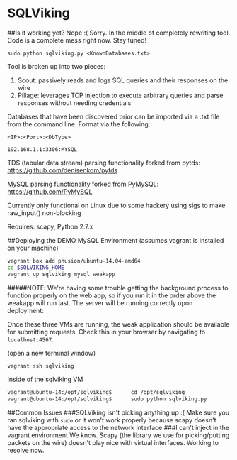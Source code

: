 SQLViking
=========

##Is it working yet?
Nope :( Sorry. In the middle of completely rewriting tool. Code is a complete mess right now. Stay tuned!

```sudo python sqlviking.py <KnownDatabases.txt> ```

Tool is broken up into two pieces:
  1. Scout: passively reads and logs SQL queries and their responses on the wire
  2. Pillage: leverages TCP injection to execute arbitrary queries and parse responses without needing credentials

Databases that have been discovered prior can be imported via a .txt file from the command line. Format via the following:

```<IP>:<Port>:<DbType> ```

```192.168.1.1:3306:MYSQL ```

TDS (tabular data stream) parsing functionality forked from pytds: https://github.com/denisenkom/pytds

MySQL parsing functionality forked from PyMySQL: https://github.com/PyMySQL

Currently only functional on Linux due to some hackery using sigs to make raw_input() non-blocking

Requires: scapy, Python 2.7.x

##Deploying the DEMO MySQL Environment
(assumes vagrant is installed on your machine)
```bash
vagrant box add phusion/ubuntu-14.04-amd64
cd $SQLVIKING_HOME
vagrant up sqlviking mysql weakapp
```
#####NOTE: We're having some trouble getting the background process to function properly on the web app, so if you run it in the order above the weakapp will run last. The server will be running correctly upon deployment:

Once these three VMs are running, the weak application should be available for submitting requests. Check this in your browser by navigating to `localhost:4567`.

(open a new terminal window)
```bash
vagrant ssh sqlviking
```

Inside of the sqlviking VM
```bash
vagrant@ubuntu-14:/opt/sqlviking$      cd /opt/sqlviking
vagrant@ubuntu-14:/opt/sqlviking$      sudo python sqlviking.py
```

##Common Issues
###SQLViking isn't picking anything up :(
Make sure you ran sqlviking with `sudo` or it won't work properly because scapy doesn't have the appropriate access to the network interface
###I can't inject in the vagrant environment
We know. Scapy (the library we use for picking/putting packets on the wire) doesn't play nice with virtual interfaces. Working to resolve now.
